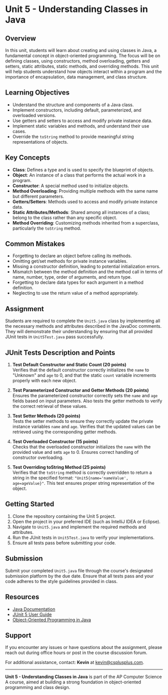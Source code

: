 # Unit 5 - Understanding Classes in Java

## Overview
In this unit, students will learn about creating and using classes in Java, a fundamental concept in object-oriented programming. The focus will be on defining classes, using constructors, method overloading, getters and setters, static attributes, static methods, and overriding methods. This unit will help students understand how objects interact within a program and the importance of encapsulation, data management, and class structure.

## Learning Objectives
- Understand the structure and components of a Java class.
- Implement constructors, including default, parameterized, and overloaded versions.
- Use getters and setters to access and modify private instance data.
- Implement static variables and methods, and understand their use cases.
- Override the `toString` method to provide meaningful string representations of objects.

## Key Concepts
- **Class**: Defines a type and is used to specify the blueprint of objects.
- **Object**: An instance of a class that performs the actual work in a program.
- **Constructor**: A special method used to initialize objects.
- **Method Overloading**: Providing multiple methods with the same name but different parameters.
- **Getters/Setters**: Methods used to access and modify private instance data.
- **Static Attributes/Methods**: Shared among all instances of a class; belong to the class rather than any specific object.
- **Method Overriding**: Customizing methods inherited from a superclass, particularly the `toString` method.

## Common Mistakes
- Forgetting to declare an object before calling its methods.
- Omitting get/set methods for private instance variables.
- Missing a constructor definition, leading to potential initialization errors.
- Mismatch between the method definition and the method call in terms of name, number, type, order of arguments, and return type.
- Forgetting to declare data types for each argument in a method definition.
- Neglecting to use the return value of a method appropriately.

## Assignment
Students are required to complete the `Unit5.java` class by implementing all the necessary methods and attributes described in the JavaDoc comments. They will demonstrate their understanding by ensuring that all provided JUnit tests in `Unit5Test.java` pass successfully.

## JUnit Tests Description and Points

1. **Test Default Constructor and Static Count (20 points)**  
   Verifies that the default constructor correctly initializes the `name` to "Unknown" and `age` to 0, and that the static `count` variable increments properly with each new object.

2. **Test Parameterized Constructor and Getter Methods (20 points)**  
   Ensures the parameterized constructor correctly sets the `name` and `age` fields based on input parameters. Also tests the getter methods to verify the correct retrieval of these values.

3. **Test Setter Methods (20 points)**  
   Tests the setter methods to ensure they correctly update the private instance variables `name` and `age`. Verifies that the updated values can be retrieved using the corresponding getter methods.

4. **Test Overloaded Constructor (15 points)**  
   Checks that the overloaded constructor initializes the `name` with the provided value and sets `age` to 0. Ensures correct handling of constructor overloading.

5. **Test Overriding toString Method (25 points)**  
   Verifies that the `toString` method is correctly overridden to return a string in the specified format: `"Unit5{name='nameValue', age=ageValue}"`. This test ensures proper string representation of the object.

## Getting Started
1. Clone the repository containing the Unit 5 project.
2. Open the project in your preferred IDE (such as IntelliJ IDEA or Eclipse).
3. Navigate to `Unit5.java` and implement the required methods and attributes.
4. Run the JUnit tests in `Unit5Test.java` to verify your implementations.
5. Ensure all tests pass before submitting your code.

## Submission
Submit your completed `Unit5.java` file through the course's designated submission platform by the due date. Ensure that all tests pass and your code adheres to the style guidelines provided in class.

## Resources
- [Java Documentation](https://docs.oracle.com/javase/8/docs/api/)
- [JUnit 5 User Guide](https://junit.org/junit5/docs/current/user-guide/)
- [Object-Oriented Programming in Java](https://www.oracle.com/java/technologies/javase/learn/java-oop.html)

## Support
If you encounter any issues or have questions about the assignment, please reach out during office hours or post in the course discussion forum.

For additional assistance, contact: **Kevin** at [kevin@csplusplus.com](mailto:kevin@csplusplus.com).

---

**Unit 5 - Understanding Classes in Java** is part of the AP Computer Science A course, aimed at building a strong foundation in object-oriented programming and class design.
